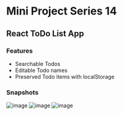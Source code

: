 # Mini Project Series 14
## React ToDo List App

### Features

- Searchable Todos
- Editable Todo names
- Preserved Todo items with localStorage

### Snapshots

![image](https://github.com/user-attachments/assets/041170d6-0459-4d25-b701-b7dcef0a4630)
![image](https://github.com/user-attachments/assets/89bdd147-257c-41f0-a1a7-fff454044da2)
![image](https://github.com/user-attachments/assets/7704eea3-492b-40c3-ae76-be8480801578)



